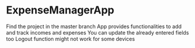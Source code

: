 # ExpenseManagerApp
Find the project in the master branch
App provides functionalities to add and track incomes and expenses
You can update the already entered fields too
Logout function might not work for some devices

